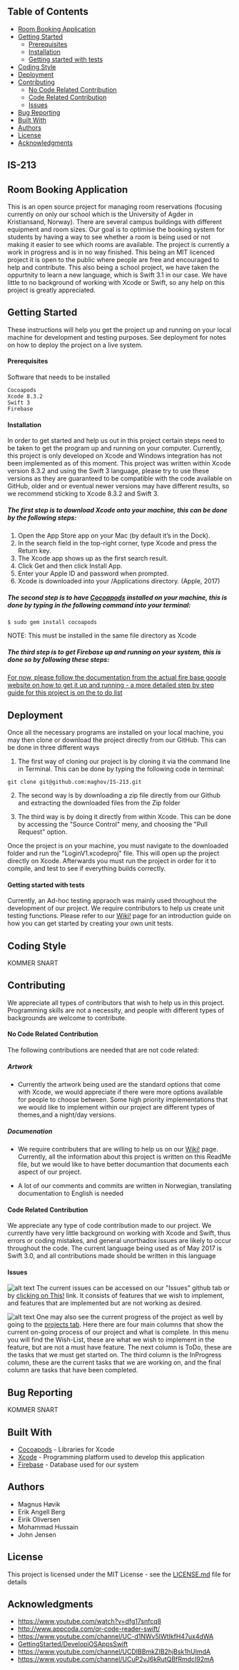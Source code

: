## Table of Contents

* [Room Booking Application](#room-booking-application)
* [Getting Started](#getting-started)
   * [Prerequisites](#prerequisites)
   * [Installation](#installation)
   * [Getting started with tests](#getting-started-with-tests)
* [Coding Style](#coding-style)
* [Deployment](#deployment)
* [Contributing](#contributing)
    * [No Code Related Contribution](#no-code-related-contribution)
    * [Code Related Contribution](#code-related-contribution)
    * [Issues](#issues)
* [Bug Reporting](#bug-reporting)
* [Built With](#built-With)
* [Authors](#authors)
* [License](#license)
* [Acknowledgments](#acknowledgments)

## IS-213
## Room Booking Application
This is an open source project for managing room reservations (focusing currently on only our school which is the University of Agder in Kristiansand, Norway). There are several campus buildings with different equipment and room sizes. Our goal is to optimise the booking system for students by having a way to see whether a room is being used or not making it easier to see which rooms are available. The project is currently a work in progress and is in no way finished. This being an MIT licenced project it is open to the public where people are free and encouraged to help and contribute. This also being a school project, we have taken the oppurtnity to learn a new language, which is Swift 3.1 in our case. We have little to no background of working with Xcode or Swift, so any help on this project is greatly appreciated.

## Getting Started
These instructions will help you get the project up and running on your local machine for development and testing purposes. See deployment for notes on how to deploy the project on a live system.

#### Prerequisites
Software that needs to be installed
```
Cocoapods 
Xcode 8.3.2
Swift 3
Firebase 
```

#### Installation
In order to get started and help us out in this project certain steps need to be taken to get the program up and running on your computer. Currently, this project is only developed on Xcode and Windows integration has not been implemented as of this moment. 
This project was written within Xcode version 8.3.2 and using the Swift 3 language, please try to use these versions as they are guaranteed to be compatible with the code available on GitHub, older and or eventual newer versions may have different results, so we recommend sticking to Xcode 8.3.2 and Swift 3.

##### The first step is to download Xcode onto your machine, this can be done by the following steps: 

1.	Open the App Store app on your Mac (by default it’s in the Dock).
2.	In the search field in the top-right corner, type Xcode and press the Return key.
3.	The Xcode app shows up as the first search result.
4.	Click Get and then click Install App.
5.	Enter your Apple ID and password when prompted.
6.	Xcode is downloaded into your /Applications directory. (Apple, 2017)

##### The second step is to have [Cocoapods](https://cocoapods.org) installed on your machine, this is done by typing in the following command into your terminal: 

```$ sudo gem install cocoapods```

NOTE: This must be installed in the same file directory as Xcode

##### The third step is to get Firebase up and running on your system, this is done so by following these steps: 
[For now, please follow the documentation from the actual fire base google website on how to get it up and running - a more detailed step by step guide for this project is on the to do list]( https://firebase.google.com/docs/ios/setup)

## Deployment 
Once all the necessary programs are installed on your local machine, you may then clone or download the project directly from our GitHub. This can be done in three different ways

1. The first way of cloning our project is by cloning it via the command line in Terminal. This can be done by typing the following code in terminal: 

 ```git clone git@github.com:maghov/IS-213.git```
 
 2. The second way is by downloading a zip file directly from our Github and extracting the downloaded files from the Zip folder
 
 3. The third way is by doing it directly from within Xcode. This can be done by accessing the "Source Control" meny, and choosing the "Pull Request" option. 
 
Once the project is on your machine, you must navigate to the downloaded folder and run the "LoginV1.xcodeproj" file. This will open up the project directly on Xcode. Afterwards you must run the project in order for it to compile, and test to see if everything builds correctly. 

#### Getting started with tests
Currently, an Ad-hoc testing appraoch was mainly used throughout the development of our project. We require contributors to help us create unit testing functions. Please refer to our [Wiki!](https://github.com/maghov/IS-213/wiki) page for an introduction guide on how you can get started by creating your own unit tests. 

## Coding Style

KOMMER SNART

## Contributing
We appreciate all types of contributors that wish to help us in this project. Programming skills are not a necessity, and people with different types of backgrounds are welcome to contribute. 

#### No Code Related Contribution
The following contributions are needed that are not code related: 

##### Artwork 
* Currently the artwork being used are the standard options that come with Xcode, we would appreciate if there were more options available for people to choose between. Some high priority implementations that we would like to implement within our project are different types of themes,and a night/day versions. 

##### Documenation

* We require contributers that are willing to help us on our [Wiki!](https://github.com/maghov/IS-213/wiki) page. Currently, all the information about this project is written on this ReadMe file, but we would like to have better documantion that documents each aspect of our project. 

* A lot of our comments and commits are written in Norwegian, translating documentation to English is needed


#### Code Related Contribution
We appreciate any type of code contribution made to our project. We currently have very little background on working with Xcode and Swift, thus errors or coding mistakes, and general unorthadox issues are likely to occur throughout the code. The current language being used as of May 2017 is Swift 3.0, and all contributions made should be written in this language

#### Issues 
![alt text](http://i.imgur.com/KoMKtdE.png)
The current issues can be accessed on our "Issues" github tab or by [clicking on This!](https://github.com/maghov/IS-213/issues) link. It consists of features that we wish to implement, and features that are implemented but are not working as desired.

![alt text](http://i.imgur.com/YVAk25G.png)
One may also see the current progress of the project as well by going to the [projects tab](https://github.com/maghov/IS-213/projects/1). Here there are four main columns that show the current on-going process of our project and what is complete. In this menu you will find the Wish-List, these are what we wish to implement in the feature, but are not a must have feature. The next column is ToDo, these are the tasks that we must get started on. The third column is the InProgress column, these are the current tasks that we are working on, and the final column are tasks that have been completed.

## Bug Reporting

KOMMER SNART

## Built With

* [Cocoapods](https://cocoapods.org) - Libraries for Xcode
* [Xcode](https://maven.apache.org/) - Programming platform used to develop this application
* [Firebase](https://firebase.google.com) - Database used for our system

## Authors

* Magnus Høvik 
* Erik Angell Berg 
* Eirik Oliversen
* Mohammad Hussain
* John Jensen


## License
This project is licensed under the MIT License - see the [LICENSE.md](https://github.com/maghov/IS-213/blob/master/LICENSE.txt) file for details

## Acknowledgments

* https://www.youtube.com/watch?v=dfg17snfcq8 
* http://www.appcoda.com/qr-code-reader-swift/ 
* https://www.youtube.com/channel/UC-d1NWv5IWtIkfH47ux4dWA
* [GettingStarted/DevelopiOSAppsSwift](https://developer.apple.com/library/content/referencelibrary/GettingStarted/DevelopiOSAppsSwift/BuildABasicUI.html#//apple_ref/doc/uid/TP40015214-CH5-SW1)
* https://www.youtube.com/channel/UCDIBBmkZIB2hjBsk1hUImdA
* https://www.youtube.com/channel/UCuP2vJ6kRutQBfRmdcI92mA
